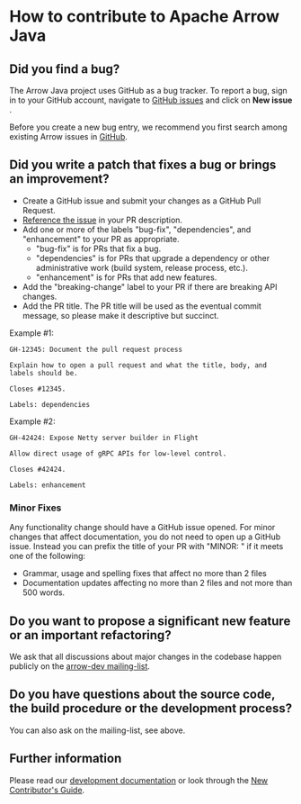 <!---
  Licensed to the Apache Software Foundation (ASF) under one
  or more contributor license agreements.  See the NOTICE file
  distributed with this work for additional information
  regarding copyright ownership.  The ASF licenses this file
  to you under the Apache License, Version 2.0 (the
  "License"); you may not use this file except in compliance
  with the License.  You may obtain a copy of the License at

    http://www.apache.org/licenses/LICENSE-2.0

  Unless required by applicable law or agreed to in writing,
  software distributed under the License is distributed on an
  "AS IS" BASIS, WITHOUT WARRANTIES OR CONDITIONS OF ANY
  KIND, either express or implied.  See the License for the
  specific language governing permissions and limitations
  under the License.
-->

# How to contribute to Apache Arrow Java

## Did you find a bug?

The Arrow Java project uses GitHub as a bug tracker.  To report a bug, sign in
to your GitHub account, navigate to [GitHub issues](https://github.com/apache/arrow-java/issues)
and click on **New issue** .

Before you create a new bug entry, we recommend you first search among
existing Arrow issues in [GitHub](https://github.com/apache/arrow-java/issues).

## Did you write a patch that fixes a bug or brings an improvement?

- Create a GitHub issue and submit your changes as a GitHub Pull Request.
- [Reference the issue](https://docs.github.com/en/issues/tracking-your-work-with-issues/using-issues/linking-a-pull-request-to-an-issue#linking-a-pull-request-to-an-issue-using-a-keyword) in your PR description.
- Add one or more of the labels "bug-fix", "dependencies", and "enhancement" to your PR as appropriate.
  - "bug-fix" is for PRs that fix a bug.
  - "dependencies" is for PRs that upgrade a dependency or other administrative work (build system, release process, etc.).
  - "enhancement" is for PRs that add new features.
- Add the "breaking-change" label to your PR if there are breaking API changes.
- Add the PR title. The PR title will be used as the eventual commit message, so please make it descriptive but succinct.

Example #1:

```
GH-12345: Document the pull request process

Explain how to open a pull request and what the title, body, and labels should be.

Closes #12345.

Labels: dependencies
```

Example #2:

```
GH-42424: Expose Netty server builder in Flight

Allow direct usage of gRPC APIs for low-level control.

Closes #42424.

Labels: enhancement
```

### Minor Fixes

Any functionality change should have a GitHub issue opened. For minor changes that
affect documentation, you do not need to open up a GitHub issue. Instead you can
prefix the title of your PR with "MINOR: " if it meets one of the following:

*  Grammar, usage and spelling fixes that affect no more than 2 files
*  Documentation updates affecting no more than 2 files and not more
   than 500 words.

## Do you want to propose a significant new feature or an important refactoring?

We ask that all discussions about major changes in the codebase happen
publicly on the [arrow-dev mailing-list](https://mail-archives.apache.org/mod_mbox/arrow-dev/).

## Do you have questions about the source code, the build procedure or the development process?

You can also ask on the mailing-list, see above.

## Further information

Please read our [development documentation](https://arrow.apache.org/docs/developers/index.html)
or look through the [New Contributor's Guide](https://arrow.apache.org/docs/developers/guide/index.html).
